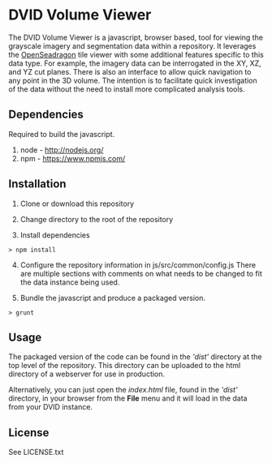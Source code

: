DVID Volume Viewer
===============

The DVID Volume Viewer is a javascript, browser based, tool for viewing the grayscale
imagery and segmentation data within a repository. It leverages the
[OpenSeadragon](openseadragon.github.io) tile viewer with some additional features specific
to this data type. For example, the imagery data can be interrogated in the XY, XZ, and YZ
cut planes. There is also an interface to allow quick navigation to any point in the 3D volume.
The intention is to facilitate quick investigation of the data without the need to install more
complicated analysis tools.

Dependencies
----

Required to build the javascript.

1. node - http://nodejs.org/
2. npm - https://www.npmjs.com/

Installation
----

1. Clone or download this repository

2. Change directory to the root of the repository

3. Install dependencies

  ```shell
  > npm install
  ```

4. Configure the repository information in js/src/common/config.js
  There are multiple sections with comments on what needs to be changed to fit
  the data instance being used.

5. Bundle the javascript and produce a packaged version.

  ```shell
  > grunt
  ```

Usage
----

The packaged version of the code can be found in the *'dist'* directory at the top level
of the repository. This directory can be uploaded to the html directory of a webserver for
use in production.

Alternatively, you can just open the *index.html* file, found in the *'dist'* directory, in
your browser from the **File** menu and it will load in the data from your DVID instance.

License
----

See LICENSE.txt
